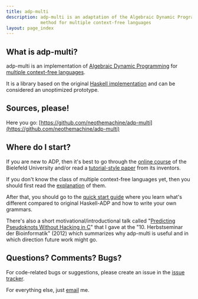 ```yaml
---
title: adp-multi
description: adp-multi is an adaptation of the Algebraic Dynamic Programming 
             method for multiple context-free languages
layout: page_index
---
```


## What is adp-multi?

adp-multi is an implementation of [Algebraic Dynamic Programming](http://bibiserv.techfak.uni-bielefeld.de/adp/) for [multiple context-free languages](mcfg).

It is a library based on the original [Haskell implementation](https://bitbucket.org/gsauthof/adpcombinators)
and can be considered an unoptimized prototype.

## Sources, please!

Here you go: [https://github.com/neothemachine/adp-multi](https://github.com/neothemachine/adp-multi)

## Where do I start?

If you are new to ADP, then it's best to go through the 
[online course](http://bibiserv.techfak.uni-bielefeld.de/cgi-bin/dpcourse) of the Bielefeld University
and/or read a [tutorial-style paper](http://dx.doi.org/10.1016/j.scico.2003.12.005) from its inventors.

If you don't know the class of multiple context-free languages yet, then you should first read the [explanation](mcfl) of them.

After that, you should go to the [quick start guide](/quick_start) where you learn
what's different compared to original Haskell-ADP and how to write your own grammars.

There's also a short motivational/introductional talk called 
"[Predicting Pseudoknots Without Hacking in C]({{urls.media}}/talk_herbstseminar2012.pdf)"
that I gave at the "10. Herbstseminar der Bioinformatik" (2012) which summarizes why adp-multi is useful and in which direction future work might go.

## Questions? Comments? Bugs?

For code-related bugs or suggestions, please create an issue in the [issue tracker](https://github.com/neothemachine/adp-multi/issues).

For everything else, just 
<a href="http://www.google.com/recaptcha/mailhide/d?k=01K7XApM3NHiteg6XLnkZqAw==&amp;c=62TLgKB3Xjvp60pkxY897qejXI-cQ7FMlvLMAOB-cpw=" onclick="window.open('http://www.google.com/recaptcha/mailhide/d?k\07501K7XApM3NHiteg6XLnkZqAw\75\75\46c\07562TLgKB3Xjvp60pkxY897qejXI-cQ7FMlvLMAOB-cpw\075', '', 'toolbar=0,scrollbars=0,location=0,statusbar=0,menubar=0,resizable=0,width=500,height=300'); return false;" title="Reveal this e-mail address">
email</a> me.